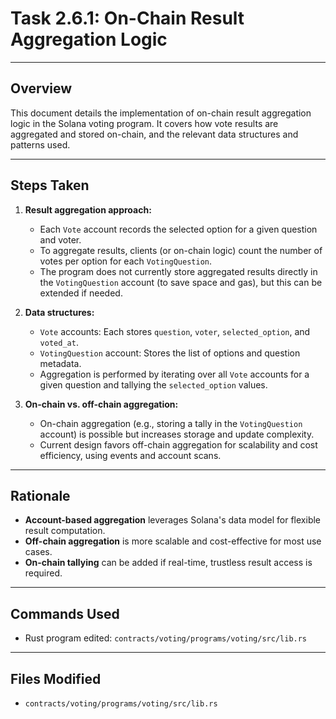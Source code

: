 # Task 2.6.1: On-Chain Result Aggregation Logic

---

## Overview
This document details the implementation of on-chain result aggregation logic in the Solana voting program. It covers how vote results are aggregated and stored on-chain, and the relevant data structures and patterns used.

---

## Steps Taken
1. **Result aggregation approach:**
    - Each `Vote` account records the selected option for a given question and voter.
    - To aggregate results, clients (or on-chain logic) count the number of votes per option for each `VotingQuestion`.
    - The program does not currently store aggregated results directly in the `VotingQuestion` account (to save space and gas), but this can be extended if needed.

2. **Data structures:**
    - `Vote` accounts: Each stores `question`, `voter`, `selected_option`, and `voted_at`.
    - `VotingQuestion` account: Stores the list of options and question metadata.
    - Aggregation is performed by iterating over all `Vote` accounts for a given question and tallying the `selected_option` values.

3. **On-chain vs. off-chain aggregation:**
    - On-chain aggregation (e.g., storing a tally in the `VotingQuestion` account) is possible but increases storage and update complexity.
    - Current design favors off-chain aggregation for scalability and cost efficiency, using events and account scans.

---

## Rationale
- **Account-based aggregation** leverages Solana's data model for flexible result computation.
- **Off-chain aggregation** is more scalable and cost-effective for most use cases.
- **On-chain tallying** can be added if real-time, trustless result access is required.

---

## Commands Used
- Rust program edited: `contracts/voting/programs/voting/src/lib.rs`

---

## Files Modified
- `contracts/voting/programs/voting/src/lib.rs` 